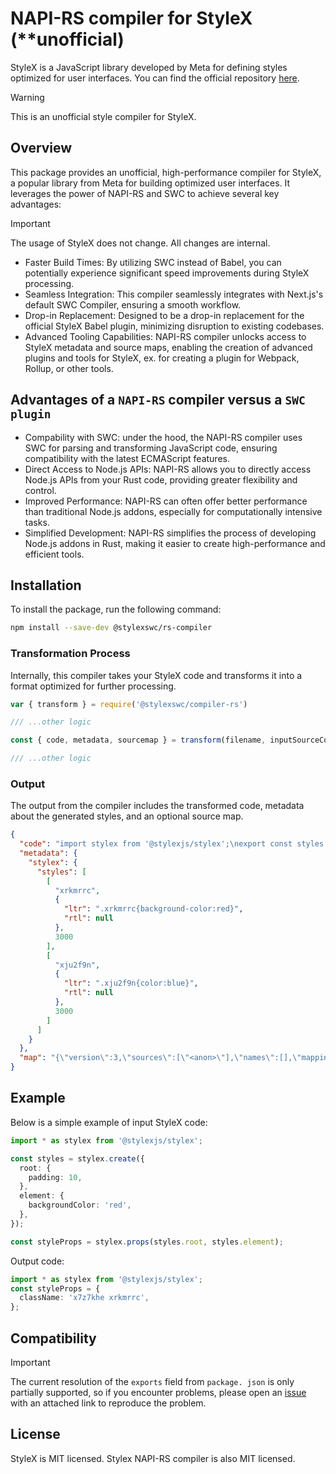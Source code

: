 # NAPI-RS compiler for StyleX (\*\*unofficial)


StyleX is a JavaScript library developed by Meta for defining styles optimized for user interfaces. You can find the official repository [here](https://www.github.com/facebook/stylex).

> [!WARNING]
> This is an unofficial style compiler for StyleX.

## Overview

This package provides an unofficial, high-performance compiler for StyleX, a popular library from Meta for building optimized user interfaces. It leverages the power of NAPI-RS and SWC to achieve several key advantages:

> [!IMPORTANT]
> The usage of StyleX does not change.
> All changes are internal.

- Faster Build Times: By utilizing SWC instead of Babel, you can potentially experience significant speed improvements during StyleX processing.
- Seamless Integration: This compiler seamlessly integrates with Next.js's default SWC Compiler, ensuring a smooth workflow.
- Drop-in Replacement: Designed to be a drop-in replacement for the official StyleX Babel plugin, minimizing disruption to existing codebases.
- Advanced Tooling Capabilities: NAPI-RS compiler unlocks access to StyleX metadata and source maps, enabling the creation of advanced plugins and tools for StyleX, ex. for creating a plugin for Webpack, Rollup, or other tools.

## Advantages of a `NAPI-RS` compiler versus a `SWC plugin`

- Compability with SWC: under the hood, the NAPI-RS compiler uses SWC for parsing and transforming JavaScript code, ensuring compatibility with the latest ECMAScript features.
- Direct Access to Node.js APIs: NAPI-RS allows you to directly access Node.js APIs from your Rust code, providing greater flexibility and control.
- Improved Performance: NAPI-RS can often offer better performance than traditional Node.js addons, especially for computationally intensive tasks.
- Simplified Development: NAPI-RS simplifies the process of developing Node.js addons in Rust, making it easier to create high-performance and efficient tools.

## Installation

To install the package, run the following command:

```bash
npm install --save-dev @stylexswc/rs-compiler
```

### Transformation Process

Internally, this compiler takes your StyleX code and transforms it into a format optimized for further processing.

```ts
var { transform } = require('@stylexswc/compiler-rs')

/// ...other logic

const { code, metadata, sourcemap } = transform(filename, inputSourceCode, transformOptions)

/// ...other logic
```

### Output

The output from the compiler includes the transformed code, metadata about the generated styles, and an optional source map.

```json
{
  "code": "import stylex from '@stylexjs/stylex';\nexport const styles = {\n    default: {\n        backgroundColor: \"xrkmrrc\",\n        color: \"xju2f9n\",\n        $$css: true\n    }\n};\n",
  "metadata": {
    "stylex": {
      "styles": [
        [
          "xrkmrrc",
          {
            "ltr": ".xrkmrrc{background-color:red}",
            "rtl": null
          },
          3000
        ],
        [
          "xju2f9n",
          {
            "ltr": ".xju2f9n{color:blue}",
            "rtl": null
          },
          3000
        ]
      ]
    }
  },
  "map": "{\"version\":3,\"sources\":[\"<anon>\"],\"names\":[],\"mappings\":\"AACE;AACA;;;;;;EAKG\"}"
}
```

## Example

Below is a simple example of input StyleX code:

```ts
import * as stylex from '@stylexjs/stylex';

const styles = stylex.create({
  root: {
    padding: 10,
  },
  element: {
    backgroundColor: 'red',
  },
});

const styleProps = stylex.props(styles.root, styles.element);
```

Output code:

```ts
import * as stylex from '@stylexjs/stylex';
const styleProps = {
  className: 'x7z7khe xrkmrrc',
};
```

## Compatibility

> [!IMPORTANT]
> The current resolution of the `exports` field from `package. json` is only partially supported, so if you encounter problems, please open an [issue](https://github.com/Dwlad90/stylex-swc-plugin/issues/new) with an attached link to reproduce the problem.

## License

StyleX is MIT licensed. Stylex NAPI-RS compiler is also MIT licensed.
